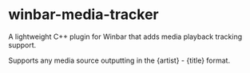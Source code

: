 # winbar-media-tracker
A lightweight C++ plugin for Winbar that adds media playback tracking support.

Supports any media source outputting in the {artist} - {title} format.
